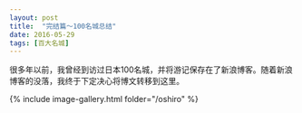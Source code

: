 ```yaml
---
layout: post
title:  "完结篇～100名城总结"
date: 2016-05-29
tags: [百大名城]
---
```


很多年以前，我曾经到访过日本100名城，并将游记保存在了新浪博客。随着新浪博客的没落，我终于下定决心将博文转移到这里。

{% include image-gallery.html folder="/oshiro" %}
